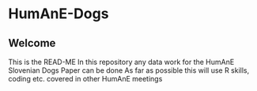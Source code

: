 # HumAnE-Dogs

## Welcome

This is the READ-ME
In this repository any data work for the HumAnE Slovenian Dogs Paper can be done
As far as possible this will use R skills, coding etc. covered in other HumAnE meetings
